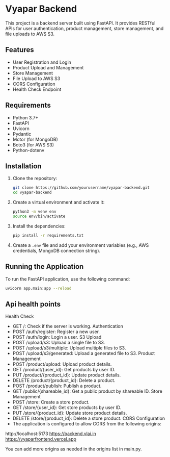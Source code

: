 # Vyapar Backend

This project is a backend server built using FastAPI. It provides RESTful APIs for user authentication, product management, store management, and file uploads to AWS S3.

## Features

- User Registration and Login
- Product Upload and Management
- Store Management
- File Upload to AWS S3
- CORS Configuration
- Health Check Endpoint

## Requirements

- Python 3.7+
- FastAPI
- Uvicorn
- Pydantic
- Motor (for MongoDB)
- Boto3 (for AWS S3)
- Python-dotenv

## Installation

1. Clone the repository:

    ```sh
    git clone https://github.com/yourusername/vyapar-backend.git
    cd vyapar-backend
    ```

2. Create a virtual environment and activate it:

    ```sh
    python3 -m venv env
    source env/bin/activate
    ```

3. Install the dependencies:

    ```sh
    pip install -r requirements.txt
    ```

4. Create a `.env` file and add your environment variables (e.g., AWS credentials, MongoDB connection string).

## Running the Application

To run the FastAPI application, use the following command:

```sh
uvicorn app.main:app --reload
```

## Api health points

Health Check
- GET /: Check if the server is working.
Authentication
- POST /auth/register: Register a new user.
- POST /auth/login: Login a user.
S3 Upload
- POST /upload/s3: Upload a single file to S3.
- POST /upload/s3/multiple: Upload multiple files to S3.
- POST /upload/s3/generated: Upload a generated file to S3.
Product Management
- POST /product/upload: Upload product details.
- GET /product/{user_id}: Get products by user ID.
- PUT /product/{product_id}: Update product details.
- DELETE /product/{product_id}: Delete a product.
- POST /product/publish: Publish a product.
- GET /public/{shareable_id}: Get a public product by shareable ID.
Store Management
- POST /store: Create a store product.
- GET /store/{user_id}: Get store products by user ID.
- PUT /store/{product_id}: Update store product details.
- DELETE /store/{product_id}: Delete a store product.
CORS Configuration
- The application is configured to allow CORS from the following origins:

http://localhost:5173
https://backend.vlai.in
https://vyaparfrontend.vercel.app

You can add more origins as needed in the origins list in main.py.
